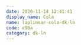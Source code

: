 ```yaml
---
date: 2020-11-14 12:41:41
display_name: Cola
name: laplinear-cola-dk-ln
code: e90a
category: dk-ln
---
```

